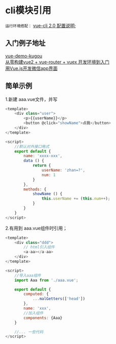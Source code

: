 # cli模块引用

`运行环境搭配：` [vue-cli 2.0 配置说明](http://www.cnblogs.com/nmxs/p/6206306.html);<br>

## 入门例子地址
[vue-demo-kugou](https://github.com/lavyun/vue-demo-kugou)<br>
[从零构建vue2 + vue-router + vuex 开发环境到入门](https://github.com/lzxb/vue2-demo)<br>
[用Vue.js开发微信app界面](https://github.com/useryangtao/vue-wechat)

## 简单示例
1.新建 aaa.vue文件，并写<br>
```javascript
<template>
	<div class="user">
		<p>{{userName}}</p>
		<button @click="showName">点我</button>
	</div>
</template>

<script>
	//默认对外接口格式
	export default {
		name: 'xxxx-xxx',
		data () {
			return {
				userName: 'zhan=?',
				num: 1
			}
		},
		methods: {
			showName () {
				this.userName += (this.num++);
			}
		}
	}
</script>
```
2.有用到 aaa.vue组件时引用；
```javascript
<template>
	<div class="ddd">
		// html引入组件
		<a-aa></a-aa>
	</div>
</template>

<script>
	//导入aaa组件
	import Aaa from './aaa.vue';

	export default {
		computed: {
			...malGetters(['head'])
		},
		name: 'xxx',
		//加入组件
		components: {Aaa}
	}

	//... 一些代码
</script>
```
